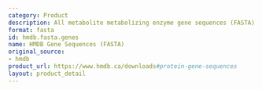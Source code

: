 ```yaml
---
category: Product
description: All metabolite metabolizing enzyme gene sequences (FASTA)
format: fasta
id: hmdb.fasta.genes
name: HMDB Gene Sequences (FASTA)
original_source:
- hmdb
product_url: https://www.hmdb.ca/downloads#protein-gene-sequences
layout: product_detail
---
```

